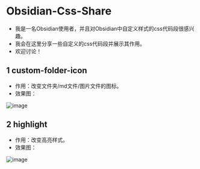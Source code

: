 # Obsidian-Css-Share

- 我是一名Obsidian使用者，并且对Obsidian中自定义样式的css代码段很感兴趣。
- 我会在这里分享一些自定义的css代码段并展示其作用。
- 欢迎讨论！

## 1 custom-folder-icon

- 作用：改变文件夹/md文件/图片文件的图标。
- 效果图：

![image](https://github.com/Zzzhxxxx/Obsidian-Css-Share/assets/131342513/ba52c551-28f1-4139-a3c8-031b6ef3b307)

## 2 highlight

- 作用：改变高亮样式。
- 效果图：

![image](https://github.com/Zzzhxxxx/Obsidian-Css-Share/assets/131342513/1c6f25a7-9660-4c8e-8480-cb5ef909b4a2)

